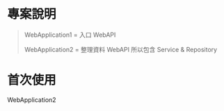 # 專案說明

> WebApplication1 = 入口 WebAPI
>
> WebApplication2 = 整理資料 WebAPI 所以包含 Service & Repository



# 首次使用

WebApplication2



